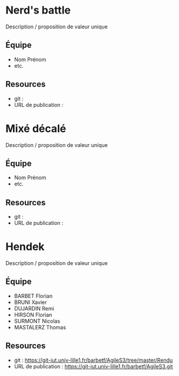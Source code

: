 # Nerd's battle

Description / proposition de valeur unique

## Équipe

* Nom Prénom
* etc.

## Resources

* git : 
* URL de publication : 

# Mixé décalé

Description / proposition de valeur unique

## Équipe

* Nom Prénom
* etc.

## Resources

* git : 
* URL de publication : 

# Hendek

Description / proposition de valeur unique

## Équipe

* BARBET Florian
* BRUNI Xavier
* DUJARDIN Remi
* HIRSON Florian
* SURMONT Nicolas
* MASTALERZ Thomas

## Resources

* git : https://git-iut.univ-lille1.fr/barbetf/AgileS3/tree/master/Rendu
* URL de publication : https://git-iut.univ-lille1.fr/barbetf/AgileS3.git
